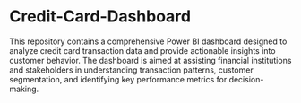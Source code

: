 # Credit-Card-Dashboard

This repository contains a comprehensive Power BI dashboard designed to analyze credit card transaction data and provide actionable insights into customer behavior. The dashboard is aimed at assisting financial institutions and stakeholders in understanding transaction patterns, customer segmentation, and identifying key performance metrics for decision-making.
